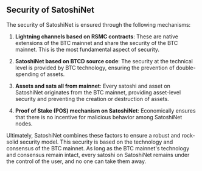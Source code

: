 Security of SatoshiNet
---

The security of SatoshiNet is ensured through the following mechanisms:

1. **Lightning channels based on RSMC contracts**: These are native extensions of the BTC mainnet and share the security of the BTC mainnet. This is the most fundamental aspect of security.
  
2. **SatoshiNet based on BTCD source code**: The security at the technical level is provided by BTC technology, ensuring the prevention of double-spending of assets.

3. **Assets and sats all from mainnet**: Every satoshi and asset on SatoshiNet originates from the BTC mainnet, providing asset-level security and preventing the creation or destruction of assets.

4. **Proof of Stake (POS) mechanism on SatoshiNet**: Economically ensures that there is no incentive for malicious behavior among SatoshiNet nodes.

Ultimately, SatoshiNet combines these factors to ensure a robust and rock-solid security model. This security is based on the technology and consensus of the BTC mainnet. As long as the BTC mainnet's technology and consensus remain intact, every satoshi on SatoshiNet remains under the control of the user, and no one can take them away.